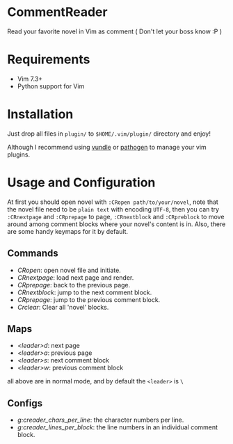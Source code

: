 CommentReader
=============

Read your favorite novel in Vim as comment ( Don't let your boss know :P )

Requirements
============

- Vim 7.3+
- Python support for Vim

Installation
=============

Just drop all files in `plugin/` to `$HOME/.vim/plugin/` directory and enjoy!

Although I recommend using [vundle](https://github.com/gmarik/vundle/) or [pathogen](https://github.com/tpope/vim-pathogen/) to manage your vim plugins.

Usage and Configuration
=============

At first you should open novel with `:CRopen path/to/your/novel`, note that the novel file need to be `plain text` with encoding `UTF-8`, then you can try `:CRnextpage` and `:CRprepage` to page, `:CRnextblock` and `:CRpreblock` to move around among comment blocks where your novel's content is in. Also, there are some handy keymaps for it by default.

Commands
-------------
- *CRopen*:      open novel file and initiate.
- *CRnextpage*:  load next page and render.
- *CRprepage*:   back to the previous page.
- *CRnextblock*: jump to the next comment block.
- *CRprepage*:   jump to the previous comment block.
- *Crclear*:     Clear all 'novel' blocks.

Maps
-------------
- *&lt;leader>d*: next page
- *&lt;leader>a*: previous page
- *&lt;leader>s*: next comment block
- *&lt;leader>w*: previous comment block

all above are in normal mode, and by default the `<leader>` is `\`

Configs
-------------
- *g:creader_chars_per_line*:  the character numbers per line.
- *g:creader_lines_per_block*: the line numbers in an individual comment block.
